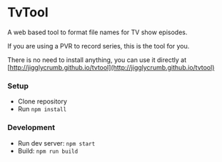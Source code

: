 # TvTool

A web based tool to format file names for TV show episodes.

If you are using a PVR to record series, this is the tool for you.

There is no need to install anything, you can use it directly at [http://jigglycrumb.github.io/tvtool](http://jigglycrumb.github.io/tvtool)

### Setup

- Clone repository
- Run `npm install`

### Development

- Run dev server: `npm start`
- Build: `npm run build`
